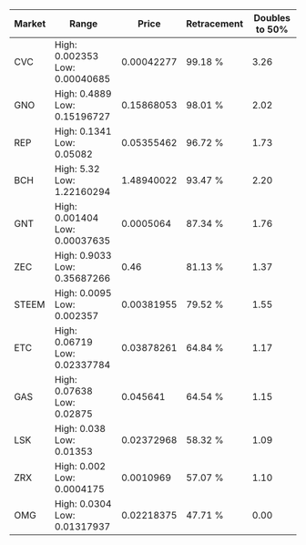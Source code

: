 | Market | Range | Price| Retracement | Doubles to 50% |
| --- | --- | --- | --- | --- |
| CVC | High: 0.002353<br />Low: 0.00040685 | 0.00042277 | 99.18 % | 3.26 |
| GNO | High: 0.4889<br />Low: 0.15196727 | 0.15868053 | 98.01 % | 2.02 |
| REP | High: 0.1341<br />Low: 0.05082 | 0.05355462 | 96.72 % | 1.73 |
| BCH | High: 5.32<br />Low: 1.22160294 | 1.48940022 | 93.47 % | 2.20 |
| GNT | High: 0.001404<br />Low: 0.00037635 | 0.0005064 | 87.34 % | 1.76 |
| ZEC | High: 0.9033<br />Low: 0.35687266 | 0.46 | 81.13 % | 1.37 |
| STEEM | High: 0.0095<br />Low: 0.002357 | 0.00381955 | 79.52 % | 1.55 |
| ETC | High: 0.06719<br />Low: 0.02337784 | 0.03878261 | 64.84 % | 1.17 |
| GAS | High: 0.07638<br />Low: 0.02875 | 0.045641 | 64.54 % | 1.15 |
| LSK | High: 0.038<br />Low: 0.01353 | 0.02372968 | 58.32 % | 1.09 |
| ZRX | High: 0.002<br />Low: 0.0004175 | 0.0010969 | 57.07 % | 1.10 |
| OMG | High: 0.0304<br />Low: 0.01317937 | 0.02218375 | 47.71 % | 0.00 |
